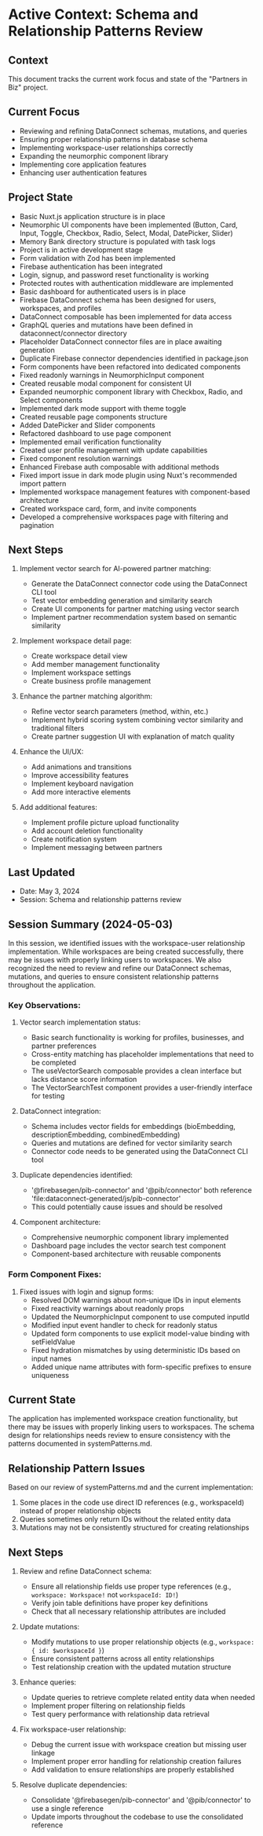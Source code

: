 # Active Context: Schema and Relationship Patterns Review

## Context
This document tracks the current work focus and state of the "Partners in Biz" project.

## Current Focus
- Reviewing and refining DataConnect schemas, mutations, and queries
- Ensuring proper relationship patterns in database schema
- Implementing workspace-user relationships correctly
- Expanding the neumorphic component library
- Implementing core application features
- Enhancing user authentication features

## Project State
- Basic Nuxt.js application structure is in place
- Neumorphic UI components have been implemented (Button, Card, Input, Toggle, Checkbox, Radio, Select, Modal, DatePicker, Slider)
- Memory Bank directory structure is populated with task logs
- Project is in active development stage
- Form validation with Zod has been implemented
- Firebase authentication has been integrated
- Login, signup, and password reset functionality is working
- Protected routes with authentication middleware are implemented
- Basic dashboard for authenticated users is in place
- Firebase DataConnect schema has been designed for users, workspaces, and profiles
- DataConnect composable has been implemented for data access
- GraphQL queries and mutations have been defined in dataconnect/connector directory
- Placeholder DataConnect connector files are in place awaiting generation
- Duplicate Firebase connector dependencies identified in package.json
- Form components have been refactored into dedicated components
- Fixed readonly warnings in NeumorphicInput component
- Created reusable modal component for consistent UI
- Expanded neumorphic component library with Checkbox, Radio, and Select components
- Implemented dark mode support with theme toggle
- Created reusable page components structure
- Added DatePicker and Slider components
- Refactored dashboard to use page component
- Implemented email verification functionality
- Created user profile management with update capabilities
- Fixed component resolution warnings
- Enhanced Firebase auth composable with additional methods
- Fixed import issue in dark mode plugin using Nuxt's recommended import pattern
- Implemented workspace management features with component-based architecture
- Created workspace card, form, and invite components
- Developed a comprehensive workspaces page with filtering and pagination

## Next Steps
1. Implement vector search for AI-powered partner matching:
   - Generate the DataConnect connector code using the DataConnect CLI tool
   - Test vector embedding generation and similarity search
   - Create UI components for partner matching using vector search
   - Implement partner recommendation system based on semantic similarity

2. Implement workspace detail page:
   - Create workspace detail view
   - Add member management functionality
   - Implement workspace settings
   - Create business profile management

3. Enhance the partner matching algorithm:
   - Refine vector search parameters (method, within, etc.)
   - Implement hybrid scoring system combining vector similarity and traditional filters
   - Create partner suggestion UI with explanation of match quality

4. Enhance the UI/UX:
   - Add animations and transitions
   - Improve accessibility features
   - Implement keyboard navigation
   - Add more interactive elements

5. Add additional features:
   - Implement profile picture upload functionality
   - Add account deletion functionality
   - Create notification system
   - Implement messaging between partners

## Last Updated
- Date: May 3, 2024
- Session: Schema and relationship patterns review

## Session Summary (2024-05-03)
In this session, we identified issues with the workspace-user relationship implementation. While workspaces are being created successfully, there may be issues with properly linking users to workspaces. We also recognized the need to review and refine our DataConnect schemas, mutations, and queries to ensure consistent relationship patterns throughout the application.

### Key Observations:
1. Vector search implementation status:
   - Basic search functionality is working for profiles, businesses, and partner preferences
   - Cross-entity matching has placeholder implementations that need to be completed
   - The useVectorSearch composable provides a clean interface but lacks distance score information
   - The VectorSearchTest component provides a user-friendly interface for testing

2. DataConnect integration:
   - Schema includes vector fields for embeddings (bioEmbedding, descriptionEmbedding, combinedEmbedding)
   - Queries and mutations are defined for vector similarity search
   - Connector code needs to be generated using the DataConnect CLI tool

3. Duplicate dependencies identified:
   - '@firebasegen/pib-connector' and '@pib/connector' both reference 'file:dataconnect-generated/js/pib-connector'
   - This could potentially cause issues and should be resolved

4. Component architecture:
   - Comprehensive neumorphic component library implemented
   - Dashboard page includes the vector search test component
   - Component-based architecture with reusable components

### Form Component Fixes:
1. Fixed issues with login and signup forms:
   - Resolved DOM warnings about non-unique IDs in input elements
   - Fixed reactivity warnings about readonly props
   - Updated the NeumorphicInput component to use computed inputId
   - Modified input event handler to check for readonly status
   - Updated form components to use explicit model-value binding with setFieldValue
   - Fixed hydration mismatches by using deterministic IDs based on input names
   - Added unique name attributes with form-specific prefixes to ensure uniqueness

## Current State
The application has implemented workspace creation functionality, but there may be issues with properly linking users to workspaces. The schema design for relationships needs review to ensure consistency with the patterns documented in systemPatterns.md.

## Relationship Pattern Issues
Based on our review of systemPatterns.md and the current implementation:
1. Some places in the code use direct ID references (e.g., workspaceId) instead of proper relationship objects
2. Queries sometimes only return IDs without the related entity data
3. Mutations may not be consistently structured for creating relationships

## Next Steps
1. Review and refine DataConnect schema:
   - Ensure all relationship fields use proper type references (e.g., `workspace: Workspace!` not `workspaceId: ID!`)
   - Verify join table definitions have proper key definitions
   - Check that all necessary relationship attributes are included

2. Update mutations:
   - Modify mutations to use proper relationship objects (e.g., `workspace: { id: $workspaceId }`)
   - Ensure consistent patterns across all entity relationships
   - Test relationship creation with the updated mutation structure

3. Enhance queries:
   - Update queries to retrieve complete related entity data when needed
   - Implement proper filtering on relationship fields
   - Test query performance with relationship data retrieval

4. Fix workspace-user relationship:
   - Debug the current issue with workspace creation but missing user linkage
   - Implement proper error handling for relationship creation failures
   - Add validation to ensure relationships are properly established

5. Resolve duplicate dependencies:
   - Consolidate '@firebasegen/pib-connector' and '@pib/connector' to use a single reference
   - Update imports throughout the codebase to use the consolidated reference
